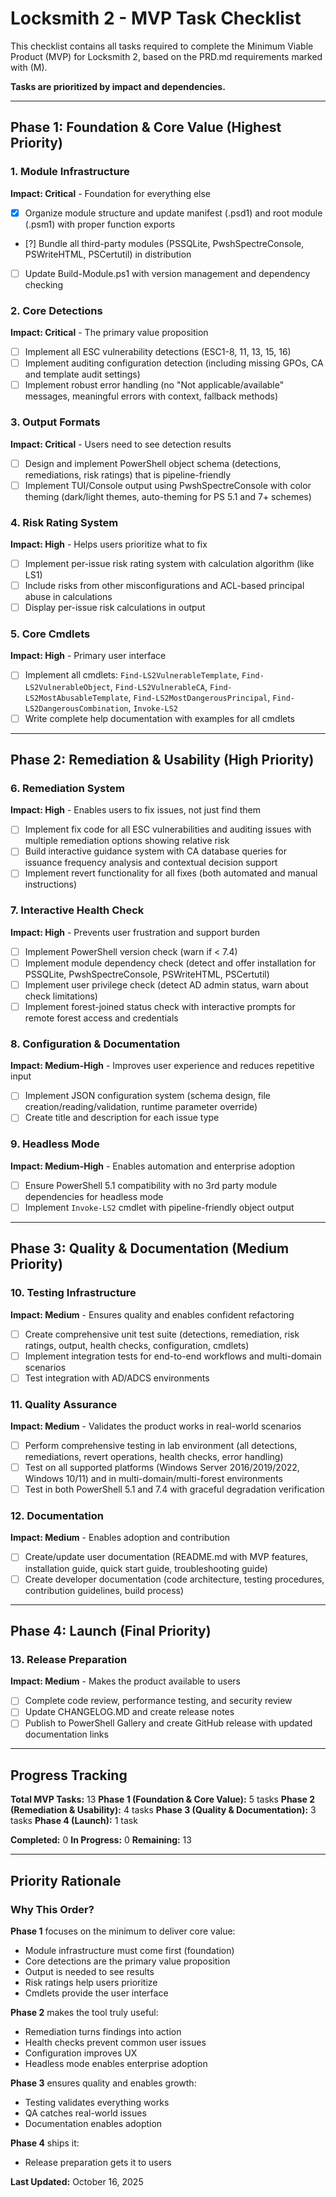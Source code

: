 # Locksmith 2 - MVP Task Checklist

This checklist contains all tasks required to complete the Minimum Viable Product (MVP) for Locksmith 2, based on the PRD.md requirements marked with (M).

**Tasks are prioritized by impact and dependencies.**

---

## Phase 1: Foundation & Core Value (Highest Priority)

### 1. Module Infrastructure
**Impact: Critical** - Foundation for everything else
- [x] Organize module structure and update manifest (.psd1) and root module (.psm1) with proper function exports
- [?] Bundle all third-party modules (PSSQLite, PwshSpectreConsole, PSWriteHTML, PSCertutil) in distribution
- [ ] Update Build-Module.ps1 with version management and dependency checking

### 2. Core Detections
**Impact: Critical** - The primary value proposition
- [ ] Implement all ESC vulnerability detections (ESC1-8, 11, 13, 15, 16)
- [ ] Implement auditing configuration detection (including missing GPOs, CA and template audit settings)
- [ ] Implement robust error handling (no "Not applicable/available" messages, meaningful errors with context, fallback methods)

### 3. Output Formats
**Impact: Critical** - Users need to see detection results
- [ ] Design and implement PowerShell object schema (detections, remediations, risk ratings) that is pipeline-friendly
- [ ] Implement TUI/Console output using PwshSpectreConsole with color theming (dark/light themes, auto-theming for PS 5.1 and 7+ schemes)

### 4. Risk Rating System
**Impact: High** - Helps users prioritize what to fix
- [ ] Implement per-issue risk rating system with calculation algorithm (like LS1)
- [ ] Include risks from other misconfigurations and ACL-based principal abuse in calculations
- [ ] Display per-issue risk calculations in output

### 5. Core Cmdlets
**Impact: High** - Primary user interface
- [ ] Implement all cmdlets: `Find-LS2VulnerableTemplate`, `Find-LS2VulnerableObject`, `Find-LS2VulnerableCA`, `Find-LS2MostAbusableTemplate`, `Find-LS2MostDangerousPrincipal`, `Find-LS2DangerousCombination`, `Invoke-LS2`
- [ ] Write complete help documentation with examples for all cmdlets

---

## Phase 2: Remediation & Usability (High Priority)

### 6. Remediation System
**Impact: High** - Enables users to fix issues, not just find them
- [ ] Implement fix code for all ESC vulnerabilities and auditing issues with multiple remediation options showing relative risk
- [ ] Build interactive guidance system with CA database queries for issuance frequency analysis and contextual decision support
- [ ] Implement revert functionality for all fixes (both automated and manual instructions)

### 7. Interactive Health Check
**Impact: High** - Prevents user frustration and support burden
- [ ] Implement PowerShell version check (warn if < 7.4)
- [ ] Implement module dependency check (detect and offer installation for PSSQLite, PwshSpectreConsole, PSWriteHTML, PSCertutil)
- [ ] Implement user privilege check (detect AD admin status, warn about check limitations)
- [ ] Implement forest-joined status check with interactive prompts for remote forest access and credentials

### 8. Configuration & Documentation
**Impact: Medium-High** - Improves user experience and reduces repetitive input
- [ ] Implement JSON configuration system (schema design, file creation/reading/validation, runtime parameter override)
- [ ] Create title and description for each issue type

### 9. Headless Mode
**Impact: Medium-High** - Enables automation and enterprise adoption
- [ ] Ensure PowerShell 5.1 compatibility with no 3rd party module dependencies for headless mode
- [ ] Implement `Invoke-LS2` cmdlet with pipeline-friendly object output

---

## Phase 3: Quality & Documentation (Medium Priority)

### 10. Testing Infrastructure
**Impact: Medium** - Ensures quality and enables confident refactoring
- [ ] Create comprehensive unit test suite (detections, remediation, risk ratings, output, health checks, configuration, cmdlets)
- [ ] Implement integration tests for end-to-end workflows and multi-domain scenarios
- [ ] Test integration with AD/ADCS environments

### 11. Quality Assurance
**Impact: Medium** - Validates the product works in real-world scenarios
- [ ] Perform comprehensive testing in lab environment (all detections, remediations, revert operations, health checks, error handling)
- [ ] Test on all supported platforms (Windows Server 2016/2019/2022, Windows 10/11) and in multi-domain/multi-forest environments
- [ ] Test in both PowerShell 5.1 and 7.4 with graceful degradation verification

### 12. Documentation
**Impact: Medium** - Enables adoption and contribution
- [ ] Create/update user documentation (README.md with MVP features, installation guide, quick start guide, troubleshooting guide)
- [ ] Create developer documentation (code architecture, testing procedures, contribution guidelines, build process)

---

## Phase 4: Launch (Final Priority)

### 13. Release Preparation
**Impact: Medium** - Makes the product available to users
- [ ] Complete code review, performance testing, and security review
- [ ] Update CHANGELOG.MD and create release notes
- [ ] Publish to PowerShell Gallery and create GitHub release with updated documentation links

---

## Progress Tracking

**Total MVP Tasks:** 13
**Phase 1 (Foundation & Core Value):** 5 tasks
**Phase 2 (Remediation & Usability):** 4 tasks
**Phase 3 (Quality & Documentation):** 3 tasks
**Phase 4 (Launch):** 1 task

**Completed:** 0
**In Progress:** 0
**Remaining:** 13

---

## Priority Rationale

### Why This Order?

**Phase 1** focuses on the minimum to deliver core value:
- Module infrastructure must come first (foundation)
- Core detections are the primary value proposition
- Output is needed to see results
- Risk ratings help users prioritize
- Cmdlets provide the user interface

**Phase 2** makes the tool truly useful:
- Remediation turns findings into action
- Health checks prevent common user issues
- Configuration improves UX
- Headless mode enables enterprise adoption

**Phase 3** ensures quality and enables growth:
- Testing validates everything works
- QA catches real-world issues
- Documentation enables adoption

**Phase 4** ships it:
- Release preparation gets it to users

**Last Updated:** October 16, 2025
